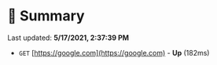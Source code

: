 # 📖 Summary
Last updated: **5/17/2021, 2:37:39 PM**

- `GET` [https://google.com](https://google.com) - **Up** (182ms)
